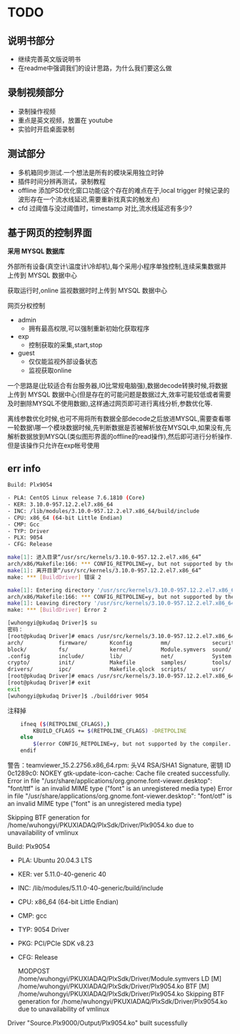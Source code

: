 <!-- TODOLIST.md --- 
;; 
;; Description: 
;; Author: Hongyi Wu(吴鸿毅)
;; Email: wuhongyi@qq.com 
;; Created: 五 11月 30 20:59:18 2018 (+0800)
;; Last-Updated: 五 11月 12 19:16:44 2021 (+0800)
;;           By: Hongyi Wu(吴鸿毅)
;;     Update #: 7
;; URL: http://wuhongyi.cn -->

# TODO

## 说明书部分

- 继续完善英文版说明书
- 在readme中强调我们的设计思路，为什么我们要这么做

## 录制视频部分

- 录制操作视频
- 重点是英文视频，放置在 youtube
- 实验时开启桌面录制



## 测试部分

- 多机箱同步测试.一个想法是所有的模块采用独立时钟
- 插件时间分辨再测试，录制教程
- offline 添加PSD优化窗口功能(这个存在的难点在于,local trigger 时候记录的波形存在一个流水线延迟,需要重新找真实的触发点)
- cfd 过阈值与没过阈值时，timestamp 对比,流水线延迟有多少?




## 基于网页的控制界面

**采用 MYSQL 数据库**

外部所有设备(真空计\温度计\冷却机),每个采用小程序单独控制,连续采集数据并上传到 MYSQL 数据中心

获取运行时,online 监视数据时时上传到 MYSQL 数据中心


网页分权控制
- admin
	- 拥有最高权限,可以强制重新初始化获取程序
- exp
	- 控制获取的采集,start,stop
- guest
	- 仅仅能监视外部设备状态
	- 监视获取online


一个思路是(比较适合有台服务器,IO比常规电脑强),数据decode转换时候,将数据上传到 MYSQL 数据中心(但是存在的可能问题是数据过大,效率可能较低或者需要及时删除MYSQL不使用数据),这样通过网页即可进行离线分析,参数优化等.

离线参数优化时候,也可不用将所有数据全部decode之后放进MYSQL,需要查看哪一轮数据\哪一个模块数据时候,先判断数据是否被解析放在MYSQL中,如果没有,先解析数据放到MYSQL(类似图形界面的offline的read操作),然后即可进行分析操作.但是该操作只允许在exp帐号使用



## err info

```bash
Build: Plx9054

- PLA: CentOS Linux release 7.6.1810 (Core) 
- KER: 3.10.0-957.12.2.el7.x86_64
- INC: /lib/modules/3.10.0-957.12.2.el7.x86_64/build/include
- CPU: x86_64 (64-bit Little Endian)
- CMP: Gcc
- TYP: Driver
- PLX: 9054
- CFG: Release

make[1]: 进入目录“/usr/src/kernels/3.10.0-957.12.2.el7.x86_64”
arch/x86/Makefile:166: *** CONFIG_RETPOLINE=y, but not supported by the compiler. Compiler update recommended.。 停止。
make[1]: 离开目录“/usr/src/kernels/3.10.0-957.12.2.el7.x86_64”
make: *** [BuildDriver] 错误 2

make[1]: Entering directory '/usr/src/kernels/3.10.0-957.12.2.el7.x86_64'
arch/x86/Makefile:166: *** CONFIG_RETPOLINE=y, but not supported by the compiler. Compiler update recommended.。 Stop.
make[1]: Leaving directory '/usr/src/kernels/3.10.0-957.12.2.el7.x86_64'
make: *** [BuildDriver] Error 2

[wuhongyi@pkudaq Driver]$ su
密码：
[root@pkudaq Driver]# emacs /usr/src/kernels/3.10.0-957.12.2.el7.x86_64/
arch/           firmware/       Kconfig         mm/             security/       virt/
block/          fs/             kernel/         Module.symvers  sound/          vmlinux.id
.config         include/        lib/            net/            System.map      
crypto/         init/           Makefile        samples/        tools/          
drivers/        ipc/            Makefile.qlock  scripts/        usr/            
[root@pkudaq Driver]# emacs /usr/src/kernels/3.10.0-957.12.2.el7.x86_64/arch/x86/Makefile
[root@pkudaq Driver]# exit
exit
[wuhongyi@pkudaq Driver]$ ./builddriver 9054
```

注释掉

```bash
    ifneq ($(RETPOLINE_CFLAGS),)
        KBUILD_CFLAGS += $(RETPOLINE_CFLAGS) -DRETPOLINE
    else
        $(error CONFIG_RETPOLINE=y, but not supported by the compiler. Compiler update recommended.)
    endif
```



警告：teamviewer_15.2.2756.x86_64.rpm: 头V4 RSA/SHA1 Signature, 密钥 ID 0c1289c0: NOKEY
gtk-update-icon-cache: Cache file created successfully.
Error in file "/usr/share/applications/org.gnome.font-viewer.desktop": "font/ttf" is an invalid MIME type ("font" is an unregistered media type)
Error in file "/usr/share/applications/org.gnome.font-viewer.desktop": "font/otf" is an invalid MIME type ("font" is an unregistered media type)



Skipping BTF generation for /home/wuhongyi/PKUXIADAQ/PlxSdk/Driver/Plx9054.ko due to unavailability of vmlinux

Build: Plx9054

- PLA: Ubuntu 20.04.3 LTS
- KER: ver 5.11.0-40-generic 40
- INC: /lib/modules/5.11.0-40-generic/build/include
- CPU: x86_64 (64-bit Little Endian)
- CMP: gcc
- TYP: 9054 Driver
- PKG: PCI/PCIe SDK v8.23
- CFG: Release

  MODPOST /home/wuhongyi/PKUXIADAQ/PlxSdk/Driver/Module.symvers
  LD [M]  /home/wuhongyi/PKUXIADAQ/PlxSdk/Driver/Plx9054.ko
  BTF [M] /home/wuhongyi/PKUXIADAQ/PlxSdk/Driver/Plx9054.ko
Skipping BTF generation for /home/wuhongyi/PKUXIADAQ/PlxSdk/Driver/Plx9054.ko due to unavailability of vmlinux

Driver "Source.Plx9000/Output/Plx9054.ko" built sucessfully



<!-- TODOLIST.md ends here -->
